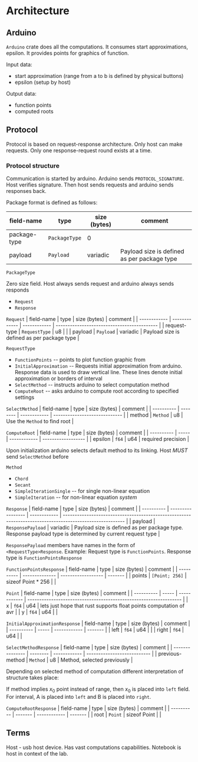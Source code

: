 
# Architecture

## Arduino

`Arduino` crate does all the computations. It consumes start approximations, epsilon. It provides points for graphics of function. 

Input data:
 - start approximation (range from a to b is defined by physical buttons)
 - epsilon (setup by host)

Output data:
 - function points
 - computed roots

## Protocol

Protocol is based on request-response architecture. 
Only host can make requests. 
Only one response-request round exists at a time.

### Protocol structure

Communication is started by arduino. Arduino sends `PROTOCOL_SIGNATURE`. Host verifies signature. Then host sends requests and arduino sends responses back.

Package format is defined as follows:

| field-name   | type          | size (bytes) | comment                                     |
| ------------ | ------------- | ------------ | ------------------------------------------- |
| package-type | `PackageType` | 0           |                                             |
| payload      | `Payload`     | variadic     | Payload size is defined as per package type |

`PackageType`

Zero size field. Host always sends request and arduino always sends responds

 - `Request`
 - `Response`

`Request`
| field-name   | type          | size (bytes) | comment                                     |
| ------------ | ------------- | ------------ | ------------------------------------------- |
| request-type | `RequestType` | u8           |                                             |
| payload      | `Payload`     | variadic     | Payload size is defined as per package type |

`RequestType`
 - `FunctionPoints` -- points to plot function graphic from
 - `InitialApproximation` -- Requests initial approximation from arduino. Response data is used to draw vertical line. These lines denote initial approximation or borders of interval
 - `SelectMethod` -- instructs arduino to select computation method
 - `ComputeRoot` -- asks arduino to compute root according to specified settings

`SelectMethod`
| field-name | type     | size (bytes) | comment                       |
| ---------- | -------- | ------------ | ----------------------------- |
| method     | `Method` | u8           | Use the `Method` to find root |

`ComputeRoot`
| field-name | type  | size (bytes) | comment            |
| ---------- | ----- | ------------ | ------------------ |
| epsilon    | `f64` | u64          | required precision |

Upon initialization arduino selects default method to its linking. 
Host *MUST* send `SelectMethod` before 
 
`Method`
 - `Chord`
 - `Secant`
 - `SimpleIterationSingle` -- for single non-linear equation
 - `SimpleIteration` -- for non-linear equation *system*

`Response`
| field-name | type              | size (bytes) | comment                                                                                                  |
| ---------- | ----------------- | ------------ | -------------------------------------------------------------------------------------------------------- |
| payload    | `ResponsePayload` | variadic     | Payload size is defined as per package type. Response payload type is determined by current request type |

`ResponsePayload` members have names in the form of `<RequestType>Response`. Example: Request type is `FunctionPoints`. Response type is `FunctionPointsResponse`

`FunctionPointsResponse`
| field-name | type           | size (bytes)       | comment |
| ---------- | -------------- | ------------------ | ------- |
| points     | `[Point; 256]` | sizeof Point * 256 |         |

`Point`
| field-name | type  | size (bytes) | comment                                                           |
| ---------- | ----- | ------------ | ----------------------------------------------------------------- |
| x          | `f64` | u64          | lets just hope that rust supports float points computation of avr |
| y          | `f64` | u64          |                                                                   |

`InitialApproximationResponse`
| field-name | type  | size (bytes) | comment |
| ---------- | ----- | ------------ | ------- |
| left       | `f64` | u64          |         |
| right      | `f64` | u64          |         |

`SelectMethodResponse`
| field-name      | type     | size (bytes) | comment                     |
| --------------- | -------- | ------------ | --------------------------- |
| previous-method | `Method` | u8           | Method, selected previously |


Depending on selected method of computation different interpretation of structure takes place:

If method implies $x_0$ point instead of range, then $x_0$ is placed into `left` field.
For interval, A is placed into `left` and B is placed into `right`.

`ComputeRootResponse`
| field-name | type    | size (bytes) | comment |
| ---------- | ------- | ------------ | ------- |
| root       | `Point` | sizeof Point |         |

## Terms

Host - usb host device. Has vast computations capabilities. Notebook is host in context of the lab.

